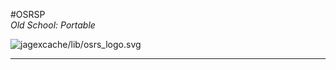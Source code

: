 #OSRSP  
_Old School: Portable_  

![jagexcache/lib/osrs_logo.svg]("jagexcache/lib/osrs_logo.svg")  

---  

